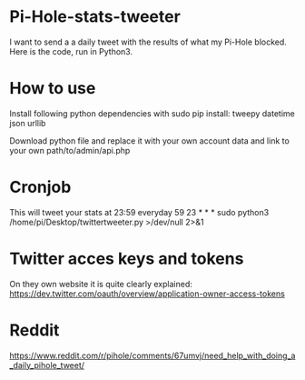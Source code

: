 # Pi-Hole-stats-tweeter
I want to send a a daily tweet with the results of what my Pi-Hole blocked. Here is the code, run in Python3.

# How to use
Install following python dependencies with sudo pip install: 
  tweepy
  datetime
  json
  urllib

Download python file and replace it with your own account data and link to your own path/to/admin/api.php

# Cronjob
This will tweet your stats at 23:59 everyday
59 23 * * * sudo python3 /home/pi/Desktop/twittertweeter.py >/dev/null 2>&1

# Twitter acces keys and tokens
On they own website it is quite clearly explained: https://dev.twitter.com/oauth/overview/application-owner-access-tokens

# Reddit
https://www.reddit.com/r/pihole/comments/67umvj/need_help_with_doing_a_daily_pihole_tweet/
